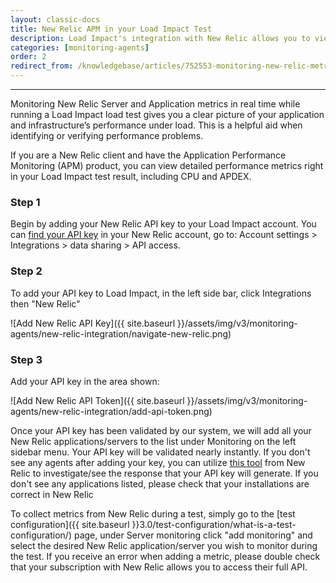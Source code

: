 ```yaml
---
layout: classic-docs
title: New Relic APM in your Load Impact Test
description: Load Impact's integration with New Relic allows you to view data from New Relic's APM.
categories: [monitoring-agents]
order: 2
redirect_from: /knowledgebase/articles/752553-monitoring-new-relic-metrics-while-running-a-load
---
```


***

Monitoring New Relic Server and Application metrics in real time while running a Load Impact load test gives you a clear picture of your application and infrastructure’s performance under load. This is a helpful aid when identifying or verifying performance problems.

If you are a New Relic client and have the Application Performance Monitoring (APM) product, you can view detailed performance metrics right in your Load Impact test result, including CPU and APDEX.

### Step 1
Begin by adding your New Relic API key to your Load Impact account. You can [find your API key](https://docs.newrelic.com/docs/apis/rest-api-v2/requirements/rest-api-key) in your New Relic account, go to: Account settings > Integrations > data sharing > API access.

### Step 2

To add your API key to Load Impact, in the left side bar, click Integrations then "New Relic"

![Add New Relic API Key]({{ site.baseurl }}/assets/img/v3/monitoring-agents/new-relic-integration/navigate-new-relic.png)


### Step 3

Add your API key in the area shown:

![Add New Relic API Token]({{ site.baseurl }}/assets/img/v3/monitoring-agents/new-relic-integration/add-api-token.png)

Once your API key has been validated by our system, we will add all your New Relic applications/servers to the list under Monitoring on the left sidebar menu. Your API key will be validated nearly instantly.  If you don't see any agents after adding your key, you can utilize [this tool](https://rpm.newrelic.com/api/explore/applications/list) from New Relic to investigate/see the response that your API key will generate. If you don't see any applications listed, please check that your installations are correct in New Relic

To collect metrics from New Relic during a test, simply go to the  [test configuration]({{ site.baseurl }}3.0/test-configuration/what-is-a-test-configuration/) page, under Server monitoring click "add monitoring" and select the desired New Relic application/server you wish to monitor during the test. If you receive an error when adding a metric, please double check that your subscription with New Relic allows you to access their full API.
